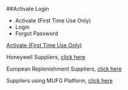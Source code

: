 ##Activate Login

* Activate (First Time Use Only)
* Login
* Forgot Password

[Activate (First Time Use Only)]()

Honeywell Suppliers, [click here](https://www.tradepayables.com/home.html)

European Replenishment Suppliers, [click here](https://www.tradepayablesservices.com/tps/tpseuropecorp/en/index.html)

Suppliers using MUFG Platform, [click here](https://www.tradepayablesservices.com/tps/tpseuropecorp/en/index.html)



